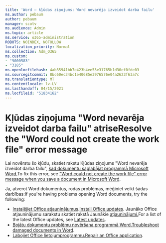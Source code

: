 ```yaml
---
title: 'Word — kļūdas ziņojums: Word nevarēja izveidot darba failu'
ms.author: pebaum
author: pebaum
manager: scotv
ms.audience: Admin
ms.topic: article
ms.service: o365-administration
ROBOTS: NOINDEX, NOFOLLOW
localization_priority: Normal
ms.collection: Adm_O365
ms.custom:
- "9000583"
- "3185"
ms.openlocfilehash: 4ab35941bb7e423b4ee53e31765b1d30ef0fde03
ms.sourcegitcommit: 8bc60ec34bc1e40685e3976576e04a2623f63a7c
ms.translationtype: MT
ms.contentlocale: lv-LV
ms.lasthandoff: 04/15/2021
ms.locfileid: "51834162"
---
```

# <a name="resolve-the-word-could-not-create-the-work-file-error-message"></a><span data-ttu-id="3cc5c-102">Kļūdas ziņojuma "Word nevarēja izveidot darba failu" atrise</span><span class="sxs-lookup"><span data-stu-id="3cc5c-102">Resolve the "Word could not create the work file" error message</span></span>

<span data-ttu-id="3cc5c-103">Lai novērstu šo kļūdu, skatiet rakstu Kļūdas ziņojums "Word nevarēja izveidot darba failu", [kad dokumentu saglabājat programmā Microsoft Word.](https://docs.microsoft.com/office/troubleshoot/word/word-could-not-create-the-work-file)</span><span class="sxs-lookup"><span data-stu-id="3cc5c-103">To fix this error, see ["Word could not create the work file" error message when you save a document in Microsoft Word](https://docs.microsoft.com/office/troubleshoot/word/word-could-not-create-the-work-file).</span></span>

<span data-ttu-id="3cc5c-104">Ja, atverot Word dokumentus, rodas problēmas, mēģiniet veikt šādas darbības:</span><span class="sxs-lookup"><span data-stu-id="3cc5c-104">If you're having problems opening Word documents, try the following:</span></span>

- <span data-ttu-id="3cc5c-105">[Instalējiet Office atjauninājumus](https://support.office.com/article/2ab296f3-7f03-43a2-8e50-46de917611c5).</span><span class="sxs-lookup"><span data-stu-id="3cc5c-105">[Install Office updates](https://support.office.com/article/2ab296f3-7f03-43a2-8e50-46de917611c5).</span></span> <span data-ttu-id="3cc5c-106">Jaunāko Office atjauninājumu sarakstu skatiet rakstā Jaunākie [atjauninājumi.](https://docs.microsoft.com/officeupdates/office-updates-msi)</span><span class="sxs-lookup"><span data-stu-id="3cc5c-106">For a list of the latest Office updates, see [Latest updates](https://docs.microsoft.com/officeupdates/office-updates-msi).</span></span>
- <span data-ttu-id="3cc5c-107">[Bojātu dokumentu problēmu novēršana programmā Word.](https://docs.microsoft.com/office/troubleshoot/word/damaged-documents-in-word)</span><span class="sxs-lookup"><span data-stu-id="3cc5c-107">[Troubleshoot damaged documents in Word](https://docs.microsoft.com/office/troubleshoot/word/damaged-documents-in-word).</span></span>
- <span data-ttu-id="3cc5c-108">[Labojiet Office lietojumprogrammu.](https://support.office.com/Article/Repair-an-Office-application-7821d4b6-7c1d-4205-aa0e-a6b40c5bb88b)</span><span class="sxs-lookup"><span data-stu-id="3cc5c-108">[Repair an Office application](https://support.office.com/Article/Repair-an-Office-application-7821d4b6-7c1d-4205-aa0e-a6b40c5bb88b).</span></span>